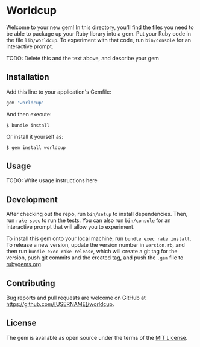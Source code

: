 # Worldcup

Welcome to your new gem! In this directory, you'll find the files you need to be able to package up your Ruby library into a gem. Put your Ruby code in the file `lib/worldcup`. To experiment with that code, run `bin/console` for an interactive prompt.

TODO: Delete this and the text above, and describe your gem

## Installation

Add this line to your application's Gemfile:

```ruby
gem 'worldcup'
```

And then execute:

    $ bundle install

Or install it yourself as:

    $ gem install worldcup

## Usage

TODO: Write usage instructions here

## Development

After checking out the repo, run `bin/setup` to install dependencies. Then, run `rake spec` to run the tests. You can also run `bin/console` for an interactive prompt that will allow you to experiment.

To install this gem onto your local machine, run `bundle exec rake install`. To release a new version, update the version number in `version.rb`, and then run `bundle exec rake release`, which will create a git tag for the version, push git commits and the created tag, and push the `.gem` file to [rubygems.org](https://rubygems.org).

## Contributing

Bug reports and pull requests are welcome on GitHub at https://github.com/[USERNAME]/worldcup.

## License

The gem is available as open source under the terms of the [MIT License](https://opensource.org/licenses/MIT).
